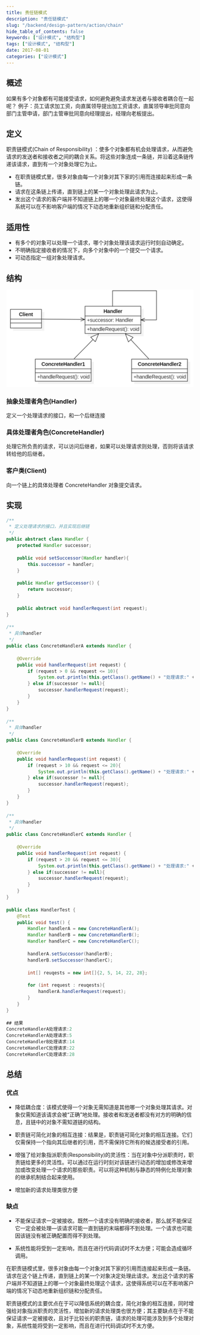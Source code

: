 ```yaml
---
title: 责任链模式
description: "责任链模式"
slug: "/backend/design-pattern/action/chain"
hide_table_of_contents: false
keywords: ["设计模式", "结构型"]
tags: ["设计模式", "结构型"]
date: 2017-08-01
categories: ["设计模式"]
---
```

## 概述
如果有多个对象都有可能接受请求，如何避免避免请求发送者与接收者耦合在一起呢？
例子：员工请求加工资，向直属领导提出加工资请求，直属领导审批同意向部门主管申请，部门主管审批同意向经理提出，经理向老板提出。

## 定义
职责链模式(Chain of Responsibility) ：使多个对象都有机会处理请求，从而避免请求的发送者和接收者之间的耦合关系。将这些对象连成一条链，并沿着这条链传递该请求，直到有一个对象处理它为止。
+ 在职责链模式里，很多对象由每一个对象对其下家的引用而连接起来形成一条链。
+ 请求在这条链上传递，直到链上的某一个对象处理此请求为止。
+ 发出这个请求的客户端并不知道链上的哪一个对象最终处理这个请求，这使得系统可以在不影响客户端的情况下动态地重新组织链和分配责任。

## 适用性
+ 有多个的对象可以处理一个请求，哪个对象处理该请求运行时刻自动确定。
+ 不明确指定接收者的情况下，向多个对象中的一个提交一个请求。
+ 可动态指定一组对象处理请求。

## 结构
![chain](img/chain.png)

### 抽象处理者角色(Handler)

定义一个处理请求的接口，和一个后继连接

### 具体处理者角色(ConcreteHandler)

处理它所负责的请求，可以访问后继者，如果可以处理请求则处理，否则将该请求转给他的后继者。

### 客户类(Client)

向一个链上的具体处理者 ConcreteHandler 对象提交请求。

## 实现

```java
/**
 * 定义处理请求的接口，并且实现后继链
 */
public abstract class Handler {
    protected Handler successor;

    public void setSuccessor(Handler handler){
        this.successor = handler;
    }

    public Handler getSuccessor() {
        return successor;
    }

    public abstract void handlerRequest(int request);
}

/**
 * 具体handler
 */
public class ConcreteHandlerA extends Handler {

    @Override
    public void handlerRequest(int request) {
        if (request > 0 && request <= 10){
            System.out.println(this.getClass().getName() + "处理请求:" + request);
        } else if(successor != null){
            successor.handlerRequest(request);
        }
    }
}

/**
 * 具体handler
 */
public class ConcreteHandlerB extends Handler {

    @Override
    public void handlerRequest(int request) {
        if (request > 10 && request <= 20){
            System.out.println(this.getClass().getName() + "处理请求:" + request);
        } else if(successor != null){
            successor.handlerRequest(request);
        }
    }
}

/**
 * 具体handler
 */
public class ConcreteHandlerC extends Handler {

    @Override
    public void handlerRequest(int request) {
        if (request > 20 && request <= 30){
            System.out.println(this.getClass().getName() + "处理请求:" + request);
        } else if(successor != null){
            successor.handlerRequest(request);
        }
    }
}

public class HandlerTest {
    @Test
    public void test() {
        Handler handlerA = new ConcreteHandlerA();
        Handler handlerB = new ConcreteHandlerB();
        Handler handlerC = new ConcreteHandlerC();

        handlerA.setSuccessor(handlerB);
        handlerB.setSuccessor(handlerC);

        int[] reuqests = new int[]{2, 5, 14, 22, 28};

        for (int request : reuqests){
            handlerA.handlerRequest(request);
        }
    }
}

## 结果
ConcreteHandlerA处理请求:2 
ConcreteHandlerA处理请求:5 
ConcreteHandlerB处理请求:14
ConcreteHandlerC处理请求:22
ConcreteHandlerC处理请求:28

```

## 总结

### 优点

+ 降低耦合度：该模式使得一个对象无需知道是其他哪一个对象处理其请求。对象仅需知道该请求会被“正确”地处理。接收者和发送者都没有对方的明确的信息，且链中的对象不需知道链的结构。

+ 职责链可简化对象的相互连接：结果是，职责链可简化对象的相互连接。它们仅需保持一个指向其后继者的引用，而不需保持它所有的候选接受者的引用。

+ 增强了给对象指派职责(Responsibility)的灵活性：当在对象中分派职责时，职责链给更多的灵活性。可以通过在运行时刻对该链进行动态的增加或修改来增加或改变处理一个请求的那些职责。可以将这种机制与静态的特例化处理对象的继承机制结合起来使用。

+ 增加新的请求处理类很方便

### 缺点

+ 不能保证请求一定被接收。既然一个请求没有明确的接收者，那么就不能保证它一定会被处理—该请求可能一直到链的末端都得不到处理。一个请求也可能因该链没有被正确配置而得不到处理。

+ 系统性能将受到一定影响，而且在进行代码调试时不太方便；可能会造成循环调用。

在职责链模式里，很多对象由每一个对象对其下家的引用而连接起来形成一条链。请求在这个链上传递，直到链上的某一个对象决定处理此请求。发出这个请求的客户端并不知道链上的哪一个对象最终处理这个请求，这使得系统可以在不影响客户端的情况下动态地重新组织链和分配责任。

 职责链模式的主要优点在于可以降低系统的耦合度，简化对象的相互连接，同时增强给对象指派职责的灵活性，增加新的请求处理类也很方便；其主要缺点在于不能保证请求一定被接收，且对于比较长的职责链，请求的处理可能涉及到多个处理对象，系统性能将受到一定影响，而且在进行代码调试时不太方便。